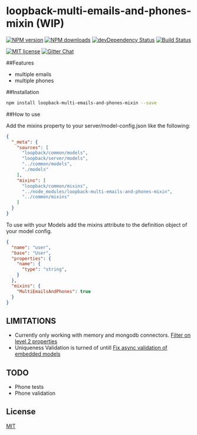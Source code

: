 # loopback-multi-emails-and-phones-mixin (WIP)

[![NPM version][npm-image]][npm-url] [![NPM downloads][npm-downloads-image]][npm-downloads-url]
[![devDependency Status](https://david-dm.org/JonnyBGod/loopback-multi-emails-and-phones-mixin/dev-status.svg)](https://david-dm.org/JonnyBGod/loopback-multi-emails-and-phones-mixin#info=devDependencies)
[![Build Status](https://img.shields.io/travis/JonnyBGod/loopback-multi-emails-and-phones-mixin/master.svg?style=flat)](https://travis-ci.org/JonnyBGod/loopback-multi-emails-and-phones-mixin)

[![MIT license][license-image]][license-url]
[![Gitter Chat](https://img.shields.io/gitter/room/nwjs/nw.js.svg)](https://gitter.im/loopback-multi-emails-and-phones-mixin/Lobby)

##Features

- multiple emails
- multiple phones

##Installation

```bash
npm install loopback-multi-emails-and-phones-mixin --save
```

##How to use


Add the mixins property to your server/model-config.json like the following:

```json
{
  "_meta": {
    "sources": [
      "loopback/common/models",
      "loopback/server/models",
      "../common/models",
      "./models"
    ],
    "mixins": [
      "loopback/common/mixins",
      "../node_modules/loopback-multi-emails-and-phones-mixin",
      "../common/mixins"
    ]
  }
}

```

To use with your Models add the mixins attribute to the definition object of your model config.

```json
{
  "name": "user",
  "base": "User",
  "properties": {
    "name": {
      "type": "string",
    }
  },
  "mixins": {
    "MultiEmailsAndPhones": true
  }
}
```

## LIMITATIONS

 - Currently only working with memory and mongodb connectors. [Filter on level 2 properties](https://github.com/strongloop/loopback/issues/517)
 - Uniqueness Validation is turned of untill [Fix async validation of embedded models](https://github.com/strongloop/loopback-datasource-juggler/pull/900)

## TODO

- Phone tests
- Phone validation

## License

[MIT](LICENSE)

[npm-image]: https://img.shields.io/npm/v/loopback-multi-emails-and-phones-mixin.svg
[npm-url]: https://npmjs.org/package/loopback-multi-emails-and-phones-mixin
[npm-downloads-image]: https://img.shields.io/npm/dm/loopback-multi-emails-and-phones-mixin.svg
[npm-downloads-url]: https://npmjs.org/package/loopback-multi-emails-and-phones-mixin
[bower-image]: https://img.shields.io/bower/v/loopback-multi-emails-and-phones-mixin.svg
[bower-url]: http://bower.io/search/?q=loopback-multi-emails-and-phones-mixin
[dep-status-image]: https://img.shields.io/david/angulartics/loopback-multi-emails-and-phones-mixin.svg
[dep-status-url]: https://david-dm.org/angulartics/loopback-multi-emails-and-phones-mixin
[license-image]: http://img.shields.io/badge/license-MIT-blue.svg
[license-url]: LICENSE
[slack-image]: https://loopback-multi-emails-and-phones-mixin.herokuapp.com/badge.svg
[slack-url]: https://loopback-multi-emails-and-phones-mixin.herokuapp.com